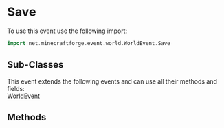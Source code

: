 # Save

To use this event use the following import:
```groovy
import net.minecraftforge.event.world.WorldEvent.Save
```

## Sub-Classes
This event extends the following events and can use all their methods and fields: <br>
[WorldEvent](../world_event/world_event.md)

## Methods
